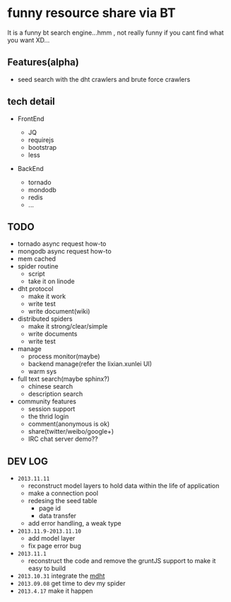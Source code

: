 # funny resource share via BT

It is a funny bt search engine...hmm , not really funny if you cant find what you want XD...

Features(alpha)
--------
- seed search with the dht crawlers and brute force crawlers

tech detail
-----------
- FrontEnd
  - JQ
  - requirejs
  - bootstrap
  - less

- BackEnd
  - tornado
  - mondodb
  - redis
  - ...

TODO
----
* tornado async request how-to
* mongodb async request how-to
* mem cached
* spider routine
  * script
  * take it on linode
* dht protocol
  * make it work
  * write test
  * write document(wiki)
* distributed spiders
  * make it strong/clear/simple
  * write documents
  * write test
* manage
  * process monitor(maybe)
  * backend manage(refer the lixian.xunlei UI)
  * warm sys
* full text search(maybe sphinx?)
  * chinese search
  * description search
* community features
  * session support
  * the thrid login
  * comment(anonymous is ok)
  * share(twitter/weibo/google+)
  * IRC chat server demo??

DEV LOG
--------
* `2013.11.11`
  * reconstruct model layers to hold data within the life of application
  * make a connection pool
  * redesing the seed table
    * page id
    * data transfer
  * add error handling, a weak type
* `2013.11.9-2013.11.10`
  * add model layer
  * fix page error bug
* `2013.11.1`
  * reconstruct the code and remove the gruntJS support to make it easy to build
* `2013.10.31` integrate the [mdht][1]
* `2013.09.08` get time to dev my spider
* `2013.4.17`  make it happen

[1]: https://github.com/zhkzyth/mdht
